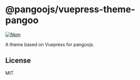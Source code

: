 # @pangoojs/vuepress-theme-pangoo

[![Npm](https://img.shields.io/npm/v/@pangoojs/vuepress-theme-pangoo)](https://www.npmjs.com/package/@pangoojs/vuepress-theme-pangoo)

A theme based on Vuepress for pangoojs.

## License

MIT
